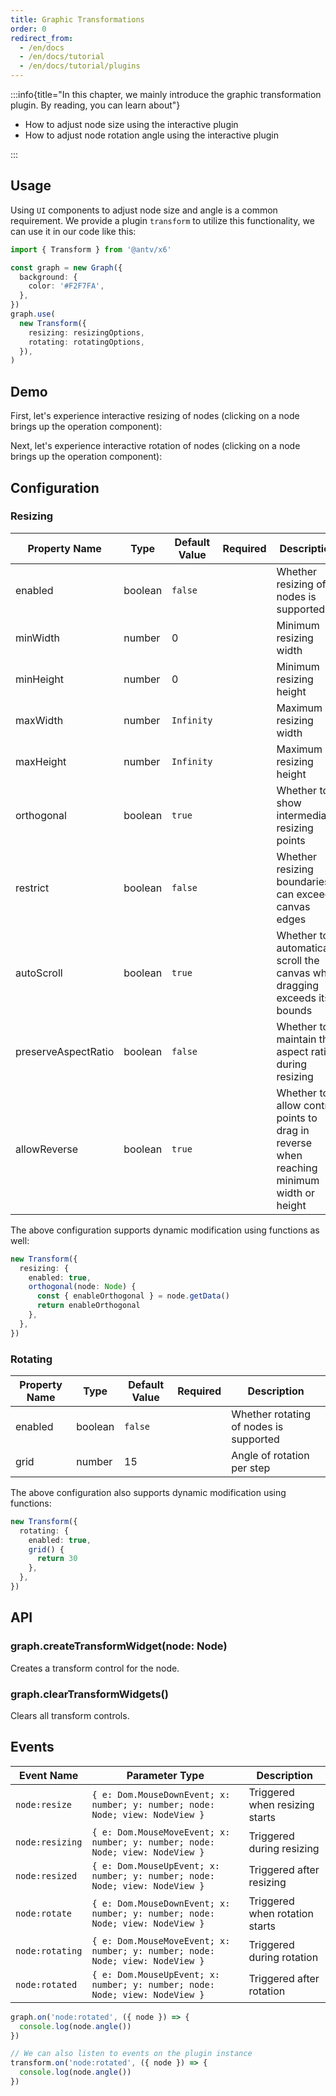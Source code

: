 ```yaml
---
title: Graphic Transformations
order: 0
redirect_from:
  - /en/docs
  - /en/docs/tutorial
  - /en/docs/tutorial/plugins
---
```


:::info{title="In this chapter, we mainly introduce the graphic transformation plugin. By reading, you can learn about"}

- How to adjust node size using the interactive plugin
- How to adjust node rotation angle using the interactive plugin

:::

## Usage

Using `UI` components to adjust node size and angle is a common requirement. We provide a plugin `transform` to utilize this functionality, we can use it in our code like this:

```ts
import { Transform } from '@antv/x6'

const graph = new Graph({
  background: {
    color: '#F2F7FA',
  },
})
graph.use(
  new Transform({
    resizing: resizingOptions,
    rotating: rotatingOptions,
  }),
)
```

## Demo

First, let's experience interactive resizing of nodes (clicking on a node brings up the operation component):

<code id="plugin-transform-resizing" src="@/src/tutorial/plugins/transform/resizing/index.tsx"></code>

Next, let's experience interactive rotation of nodes (clicking on a node brings up the operation component):

<code id="plugin-transform-rotating" src="@/src/tutorial/plugins/transform/rotating/index.tsx"></code>

## Configuration

### Resizing

| Property Name       | Type    | Default Value | Required | Description                                   |
|---------------------|---------|---------------|----------|-----------------------------------------------|
| enabled             | boolean | `false`       |          | Whether resizing of nodes is supported        |
| minWidth            | number  | 0             |          | Minimum resizing width                         |
| minHeight           | number  | 0             |          | Minimum resizing height                        |
| maxWidth            | number  | `Infinity`    |          | Maximum resizing width                         |
| maxHeight           | number  | `Infinity`    |          | Maximum resizing height                        |
| orthogonal          | boolean | `true`        |          | Whether to show intermediate resizing points   |
| restrict            | boolean | `false`       |          | Whether resizing boundaries can exceed canvas edges |
| autoScroll          | boolean | `true`        |          | Whether to automatically scroll the canvas when dragging exceeds its bounds |
| preserveAspectRatio | boolean | `false`       |          | Whether to maintain the aspect ratio during resizing |
| allowReverse        | boolean | `true`        |          | Whether to allow control points to drag in reverse when reaching minimum width or height |

The above configuration supports dynamic modification using functions as well:

```ts
new Transform({
  resizing: {
    enabled: true,
    orthogonal(node: Node) {
      const { enableOrthogonal } = node.getData()
      return enableOrthogonal
    },
  },
})
```

### Rotating

| Property Name | Type    | Default Value | Required | Description                     |
|---------------|---------|---------------|----------|---------------------------------|
| enabled       | boolean | `false`       |          | Whether rotating of nodes is supported |
| grid          | number  | 15            |          | Angle of rotation per step      |

The above configuration also supports dynamic modification using functions:

```ts
new Transform({
  rotating: {
    enabled: true,
    grid() {
      return 30
    },
  },
})
```

## API

### graph.createTransformWidget(node: Node)

Creates a transform control for the node.

### graph.clearTransformWidgets()

Clears all transform controls.

## Events

| Event Name        | Parameter Type                                                                      | Description                   |
|-------------------|-------------------------------------------------------------------------------------|-------------------------------|
| `node:resize`     | `{ e: Dom.MouseDownEvent; x: number; y: number; node: Node; view: NodeView }`     | Triggered when resizing starts |
| `node:resizing`   | `{ e: Dom.MouseMoveEvent; x: number; y: number; node: Node; view: NodeView }`     | Triggered during resizing     |
| `node:resized`    | `{ e: Dom.MouseUpEvent; x: number; y: number; node: Node; view: NodeView }`       | Triggered after resizing      |
| `node:rotate`     | `{ e: Dom.MouseDownEvent; x: number; y: number; node: Node; view: NodeView }`     | Triggered when rotation starts |
| `node:rotating`   | `{ e: Dom.MouseMoveEvent; x: number; y: number; node: Node; view: NodeView }`     | Triggered during rotation     |
| `node:rotated`    | `{ e: Dom.MouseUpEvent; x: number; y: number; node: Node; view: NodeView }`       | Triggered after rotation      |

```ts
graph.on('node:rotated', ({ node }) => {
  console.log(node.angle())
})

// We can also listen to events on the plugin instance
transform.on('node:rotated', ({ node }) => {
  console.log(node.angle())
})
```
